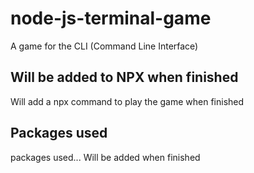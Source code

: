 # node-js-terminal-game
A game for the CLI (Command Line Interface)

## Will be added to NPX when finished
Will add a npx command to play the game when finished

## Packages used
packages used...
Will be added when finished

